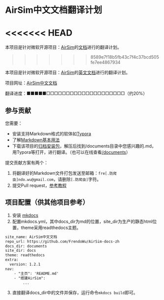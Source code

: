 # AirSim中文文档翻译计划
<<<<<<< HEAD
=======
本项目是针对微软开源项目：[AirSim](https://github.com/microsoft/airsim/)的[文档](https://microsoft.github.io/AirSim/)进行的翻译计划。
>>>>>>> 8589e7f18b5fb43c7f4c37bcd505fe7ee4867934

本项目是针对微软开源项目：[AirSim](https://github.com/microsoft/airsim/)的[英文文档](https://microsoft.github.io/AirSim/)进行的翻译计划。

项目网址：[AirSim中文文档](https://frendowu.github.io/AirSim-docs-zh/)

翻译进度：■■■■■□□□□□□□□□□□□□□□□□□□□（约20%）

## 参与贡献

您需要：

- 安装支持Markdown格式的软体如[Typora](https://typora.io)
- 了解[Markdown基本用法](https://www.runoob.com/markdown/md-tutorial.html)
- 下载该项目的[归档安装包](https://github.com/FrendoWu/AirSim-docs-zh/archive/master.zip)，解压后找到/documents目录中您感兴趣的.md，用Typora等打开，进行翻译。（也可以在线查看[/documents](https://github.com/FrendoWu/AirSim-docs-zh/tree/master/documents)）



提交贡献方案有两个：

1. 将翻译好的Markdown文件打包发送至邮箱：`fre[.防爬虫]ndo.wu@gmail.com`，请删除`[.防爬虫]`字符。
2. 提交Pull request，[参考教程](https://gist.github.com/zxhfighter/62847a087a2a8031fbdf)



## 项目配置（供其他项目参考）

1. 安装 [mkdocs](https://www.mkdocs.org) 
2. 配置mkdocs.yml，其中docs_dir为md的位置，site_dir为生产的静态html位置，theme采用readthedocs主题。

```xml
site_name: AirSim中文文档
repo_url: https://github.com/FrendoWu/AirSim-docs-zh
docs_dir: documents
site_dir: docs
theme: readthedocs
extra:
  version: 1.2.1
nav:
    - "主页": 'README.md'
    - "搭建AirSim":
		...
```

3. 直接翻译docs_dir中的文件并保存，运行命令`mkdocs build`即可。